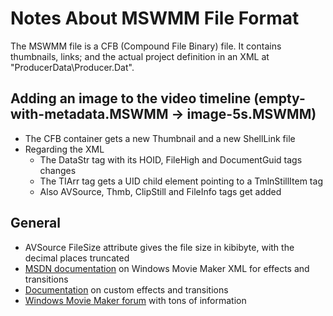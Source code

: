 # Notes About MSWMM File Format
The MSWMM file is a CFB (Compound File Binary) file. It contains thumbnails, links; and the actual project definition in an XML at "ProducerData\\Producer.Dat".

## Adding an image to the video timeline (empty-with-metadata.MSWMM -> image-5s.MSWMM)
- The CFB container gets a new Thumbnail and a new ShellLink file
- Regarding the XML
  - The DataStr tag with its HOID, FileHigh and DocumentGuid tags changes
  - The TIArr tag gets a UID child element pointing to a TmlnStillItem tag
  - Also AVSource, Thmb, ClipStill and FileInfo tags get added

## General
- AVSource FileSize attribute gives the file size in kibibyte, with the decimal places truncated
- [MSDN documentation](https://web.archive.org/web/20081220175229/http://msdn.microsoft.com/en-us/library/bb288385(VS.85).aspx) on Windows Movie Maker XML for effects and transitions
- [Documentation](https://web.archive.org/web/20230121061014/http://www.rehanfx.org/customtc.htm) on custom effects and transitions
- [Windows Movie Maker forum](https://web.archive.org/web/20191024065123/http://windowsmoviemakers.net/Forums/ShowPost.aspx?PostID=2203) with tons of information
